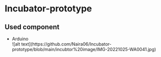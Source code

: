 # Incubator-prototype
## Used component 
 <ul>
 <li> Arduino
 </li>
 ![alt text](https://github.com/Naira06/Incubator-prototype/blob/main/incubtor%20image/IMG-20221025-WA0041.jpg)
